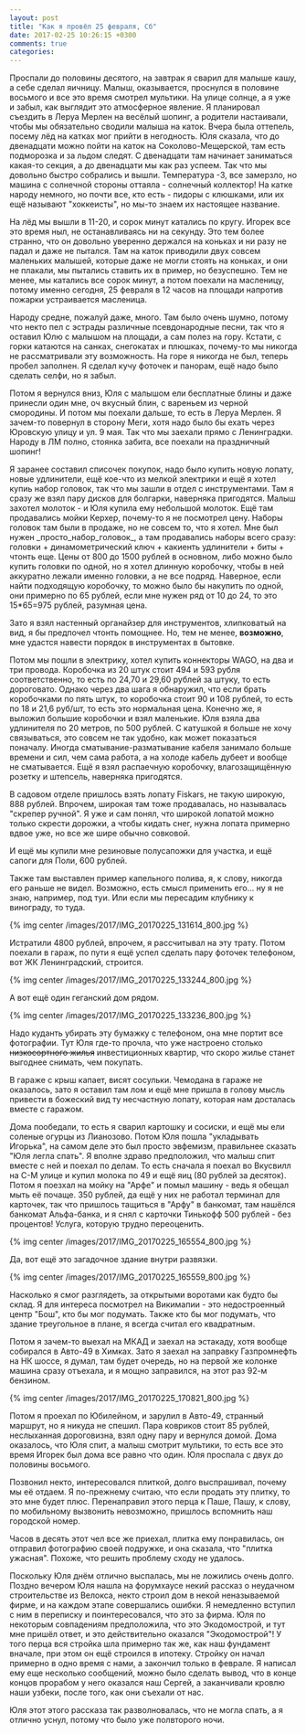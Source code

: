 ```yaml
---
layout: post
title: "Как я провёл 25 февраля, Сб"
date: 2017-02-25 10:26:15 +0300
comments: true
categories: 
---
```

Проспали до половины десятого, на завтрак я сварил для малыше кашу, а себе сделал яичницу. Малыш, оказывается, проснулся в половине восьмого  и все это время смотрел мультики. На улице солнце, а я уже и забыл, как выглядит это атмосферное явление. Я планировал съездить в Леруа Мерлен на весёлый шопинг, а родители настаивали, чтобы мы обязательно сводили малыша на каток. Вчера была оттепель, посему лёд на катках мог прийти в негодность. Юля сказала, что до двенадцати можно пойти на каток на Соколово-Мещерской, там есть подморозка и за льдом следят. С двенадцати там начинает заниматься какая-то секция, а до двенадцати мы как раз успеем. Так что мы довольно быстро собрались и вышли. Температура -3, все замерзло, но машина с солнечной стороны оттаяла - солнечный коллектор! На катке народу немного, но почти все, кто есть - пидоры с клюшками, или их ещё называют "хоккеисты", но мы-то знаем их настоящее название. 

На лёд мы вышли в 11-20, и сорок минут катались по кругу. Игорек все это время ныл, не останавливаясь ни на секунду. Это тем более странно, что он довольно уверенно держался на коньках и ни разу не падал и даже не пытался. Там на каток приводили двух совсем маленьких малышей, которые даже не могли стоять на коньках, и они не плакали, мы пытались ставить их в пример, но безуспешно. Тем не менее, мы катались все сорок минут, а потом поехали на масленицу, потому именно сегодня, 25 февраля в 12 часов на площади напротив пожарки устраивается масленица. 

Народу средне, пожалуй даже, много. Там было очень шумно, потому что некто пел с эстрады различные псевдонародные песни, так что я оставил Юлю с малышом на площади, а сам полез на гору. Кстати, с горки катаются на санках, снегокатах и плюшках, почему-то мы никогда не рассматривали эту возможность. На горе я никогда не был, теперь пробел заполнен. Я сделал кучу фоточек и панорам, ещё надо было сделать селфи, но я забыл. 


Потом я вернулся вниз, Юля с малышом ели бесплатные блины и даже принесли один мне, оч вкусный блин, с вареньем из черной смородины. И потом мы поехали дальше, то есть в Леруа Мерлен. Я зачем-то повернул в сторону Меги, хотя надо было бы ехать через Юровскую улицу и ул. 9 мая. Так что мы заехали прямо с Ленинградки. Народу в ЛМ полно, стоянка забита, все поехали на праздничный шопинг!

Я заранее составил списочек покупок, надо было купить новую лопату, новые удлинители, ещё кое-что из мелкой электрики и ещё я хотел купиь набор головок, так что мы зашли в отдел с инструментами. Там я сразу же взял пару дисков для болгарки, наверняка пригодятся. Малыш захотел молоток - и Юля купила ему небольшой молоток. Ещё там продавались мойки Керхер, почему-то я не посмотрел цену. Наборы головок там были в продаже, но не совсем то, что я хотел. Мне был нужен \_просто\_набор\_головок\_, а там продавались наборы всего сразу: головки + динамометрический ключ + какиенть удлинители + биты + чтонть еще. Цены от 800 до 1500 рублей в основном, либо можно было купить головки по одной, но я хотел длинную коробочку, чтобы в ней аккуратно лежали именно головки, а не все подряд. Наверное, если найти подходящую коробочку, то можно было бы накупить по одной, они примерно по 65 рублей, если мне нужен ряд от 10 до 24, то это 15*65=975 рублей, разумная цена.

Зато я взял настенный органайзер для инструментов, хлипковатый на вид, я бы предпочел чтонть помощнее. Но, тем не менее, **возможно**, мне удастся навести порядок в инструментах в бытовке.

Потом мы пошли в электрику,  хотел купить коннекторы WAGO, на два и три провода. Коробочка из 20 штук стоит 494 и 593 рубля соответственно, то есть по 24,70 и 29,60 рублей за штуку, то есть дороговато. Однако через два шага я обнаружил, что если брать коробочками по пять штук, то коробочка стоит 90 и 108 рублей, то есть по 18	и 21,6 руб/шт, то есть это нормальная цена. Конечно же, я выложил большие коробочки и взял маленькие. Юля взяла два удлинителя по 20 метров, по 500 рублей. С катушкой я больше не хочу связываться, это совсем не так удобно, как может показаться поначалу. Иногда сматывание-разматывание кабеля занимало больше времени и сил, чем сама работа, а на холоде кабель дубеет и вообще не сматывается. Ещё я взял распаечную коробочку, влагозащищённую розетку и штепсель, наверняка пригодятся.

В садовом отделе пришлось взять лопату Fiskars, не такую широкую, 888 рублей. Впрочем, широкая там тоже продавалась, но называлась "скрепер ручной". Я уже и сам понял, что широкой лопатой можно только скрести дорожки, а чтобы кидать снег, нужна лопата примерно вдвое уже, но все же шире обычно совковой.

И ещё мы купили мне резиновые полусапожки для участка, и ещё сапоги для Поли, 600 рублей.

Также там выставлен пример капельного полива, я, к слову, никогда его раньше не видел. Возможно, есть смысл применить его... ну я не знаю, например, под туи. Или если мы пересадим клубнику к винограду, то туда.

{% img center /images/2017/IMG_20170225_131614_800.jpg %}

Истратили 4800 рублей, впрочем, я рассчитывал на эту трату. Потом поехали в гараж, по пути я ещё успел сделать пару фоточек телефоном, вот ЖК Ленинградский, строится.

{% img center /images/2017/IMG_20170225_133244_800.jpg %}

А вот ещё один геганский дом рядом. 

{% img center /images/2017/IMG_20170225_133236_800.jpg %}

Надо куданть убирать эту бумажку с телефоном, она мне портит все фотографии. Тут Юля где-то прочла, что уже настроено столько ~~низкосортного жилья~~ инвестиционных квартир, что скоро жилье станет выгоднее снимать, чем покупать.

В гараже с крыш капает, висят сосульки. Чемодана в гараже не оказалось, зато я оставил там лом и ещё мне пришла в голову мысль привести в божеский вид ту несчастную лопату, которая нам досталась вместе с гаражом.

Дома пообедали, то есть я сварил картошку и сосиски, и ещё мы ели соленые огурцы из Лианозово. Потом Юля пошла "укладывать Игорька", на самом деле это был просто эвфемизм, правильнее сказать "Юля легла спать". Я вполне здраво предположил, что малыш спит вместе с ней и поехал по делам. То есть сначала я поехал во Вкусвилл на С-М улице и купил молока по 49 и ещё яиц (80 рублей за десяток). Потом я поезхал на мойку на "Арфе" и помыл машину - ведь я обещал мыть её почаще. 350 рублей, да ещё у них не работал терминал для карточек, так что пришлось тащиться в "Арфу" в банкомат, там нашёлся банкомат Альфа-банка, и я снял с карточки Тинькофф 500 рублей - без процентов! Услуга, которую трудно переоценить.

{% img center /images/2017/IMG_20170225_165554_800.jpg %}

Да, вот ещё это загадочное здание внутри развязки.

{% img center /images/2017/IMG_20170225_165559_800.jpg %}

Насколько я смог разглядеть, за открытыми воротами как будто бы склад. Я для интереса посмотрел на Викимапии - это недостроенный центр "Бош", кто бы мог подумать. Также кто бы мог подумать, что здание треугольное в плане, я всегда считал его квадратным.

Потом я зачем-то выехал на МКАД и заехал на эстакаду, хотя вообще собирался в Авто-49 в Химках. Зато я заехал на заправку Газпромнефть на НК шоссе, я думал, там будет очередь, но на первой же колонке машина сразу отъехала, и я мощно заправился, на этот раз 92-м бензином.

{% img center /images/2017/IMG_20170225_170821_800.jpg %}

Потом я проехал по Юбилейном, и зарулил в Авто-49, странный маршрут, но я никуда не спешил. Пара ковриков стоит 85 рублей, неслыханная дороговизна, взял одну пару и вернулся домой. Дома оказалось, что Юля спит, а малыш смотрит мультики, то есть все это время Игорек был дома все равно что один. Юля проспала с двух до половины восьмого.

Позвонил некто, интересовался плиткой, долго выспрашивал, почему мы её отдаем. Я по-прежнему считаю, что если продать эту плитку, то это мне будет плюс. Перенаправил этого перца к Паше, Пашу, к слову, по мобильному вызвонить невозможно, пришлось вспомнить наш городской номер.

Часов в десять этот чел все же приехал, плитка ему понравилась, он отправил фотографию своей подружке, и она сказала, что "плитка ужасная". Похоже, что решить проблему сходу не удалось.

Поскольку Юля днём отлично выспалась, мы не ложились очень долго. Поздно вечером Юля нашла на форумхаусе некий рассказ о неудачном строительстве из Велокса, некто строил дом в некой неназываемой фирме, и на каждом этапе совершались ошибки. Я немедленно вступил с ним в переписку и поинтересовался, что это за фирма. Юля по некоторым совпадениям предположила, что это Экодомострой, и тут мне пришёл ответ, и это действительно оказался "Экодомострой"! У того перца вся стройка шла примерно так же, как наш фундамент вначале, при этом он ещё строился в ипотеку. Стройку он начал примерно в одно время с нами, а закончил только в феврале. Я написал ему еще несколько сообщений, можно было сделать вывод, что в конце концов прорабом у него оказался наш Сергей, а заканчивали кровлю наши узбеки, после того, как они съехали от нас.

Юля этот этого рассказа так разволновалась, что не могла спать, а я отлично уснул, потому что было уже полвторого ночи.